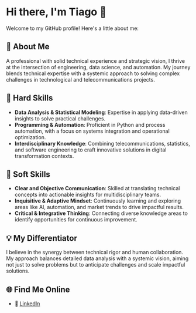 # Hi there, I'm Tiago 👋

Welcome to my GitHub profile! Here's a little about me:

## 🚀 About Me
A professional with solid technical experience and strategic vision, I thrive at the intersection of engineering, data science, and automation. My journey blends technical expertise with a systemic approach to solving complex challenges in technological and telecommunications projects.

## 🔹 Hard Skills
- **Data Analysis & Statistical Modeling**: Expertise in applying data-driven insights to solve practical challenges.
- **Programming & Automation**: Proficient in Python and process automation, with a focus on systems integration and operational optimization.
- **Interdisciplinary Knowledge**: Combining telecommunications, statistics, and software engineering to craft innovative solutions in digital transformation contexts.

## 🔹 Soft Skills
- **Clear and Objective Communication**: Skilled at translating technical concepts into actionable insights for multidisciplinary teams.
- **Inquisitive & Adaptive Mindset**: Continuously learning and exploring areas like AI, automation, and market trends to drive impactful results.
- **Critical & Integrative Thinking**: Connecting diverse knowledge areas to identify opportunities for continuous improvement.

## 💡 My Differentiator
I believe in the synergy between technical rigor and human collaboration. My approach balances detailed data analysis with a systemic vision, aiming not just to solve problems but to anticipate challenges and scale impactful solutions.

## 🌐 Find Me Online
- 💼 [LinkedIn]((https://www.linkedin.com/in/tiago-beltrao-lacerda-pmp/))


